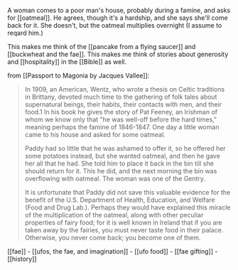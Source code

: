 A woman comes to a poor man's house, probably during a famine, and asks for [[oatmeal]]. He agrees, though it's a hardship, and she says she'll come back for it. She doesn't, but the oatmeal multiplies overnight (I assume to reqard him.)

This makes me think of the [[pancake from a flying saucer]] and [[buckwheat and the fae]]. This makes me think of stories about generosity and [[hospitality]] in the [[Bible]] as well.

from [[Passport to Magonia by Jacques Vallee]]:
> In 1909, an American, Wentz, who wrote a thesis on Celtic traditions in Brittany, devoted much time to the gathering of folk tales about supernatural beings, their habits, their contacts with men, and their food.1 In his book he gives the story of Pat Feeney, an Irishman of whom we know only that "he was well-off before the hard times," meaning perhaps the famine of 1846-1847. One day a little woman came to his house and asked for some oatmeal.
>
> Paddy had so little that he was ashamed to offer it, so he offered her some potatoes instead, but she wanted oatmeal, and then he gave her all that he had. She told him to place it back in the bin till she should return for it. This he did, and the next morning the bin was overflowing with oatmeal. The woman was one of the Gentry.
>
> It is unfortunate that Paddy did not save this valuable evidence for the benefit of the U.S. Department of Health, Education, and Welfare (Food and Drug Lab.). Perhaps they would have explained this miracle of the multiplication of the oatmeal, along with other peculiar properties of fairy food; for it is well known in Ireland that if you are taken away by the fairies, you must never taste food in their palace. Otherwise, you never come back; you become one of them.


[[fae]] - [[ufos, the fae, and imagination]] - [[ufo food]] - [[fae gifting]] - [[history]]